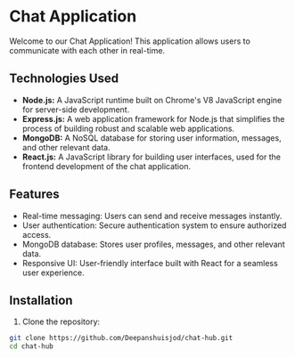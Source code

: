 # Chat Application

Welcome to our Chat Application! This application allows users to communicate with each other in real-time. 

## Technologies Used

- **Node.js:** A JavaScript runtime built on Chrome's V8 JavaScript engine for server-side development.
- **Express.js:** A web application framework for Node.js that simplifies the process of building robust and scalable web applications.
- **MongoDB:** A NoSQL database for storing user information, messages, and other relevant data.
- **React.js:** A JavaScript library for building user interfaces, used for the frontend development of the chat application.

## Features

- Real-time messaging: Users can send and receive messages instantly.
- User authentication: Secure authentication system to ensure authorized access.
- MongoDB database: Stores user profiles, messages, and other relevant data.
- Responsive UI: User-friendly interface built with React for a seamless user experience.

## Installation

1. Clone the repository:

```bash
git clone https://github.com/Deepanshuisjod/chat-hub.git
cd chat-hub
